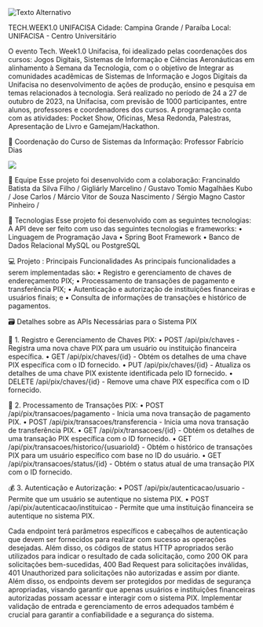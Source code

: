 <img src="https://images.even3.com.br/m7WTPFGA7q2Zl536dowm5sGPqIg=/1100x440/smart/even3.blob.core.windows.net/banner/WhatsAppImage2023-10-18at11.41.18.775d16c04c00409c9296.jpeg" alt="Texto Alternativo">

TECH.WEEK1.0 UNIFACISA
Cidade: Campina Grande / Paraíba
Local: UNIFACISA - Centro Universitário


O evento Tech. Week1.0 Unifacisa, foi idealizado pelas coordenações dos cursos: Jogos Digitais, Sistemas de Informação e Ciências Aeronáuticas em alinhamento à Semana da Tecnologia, com o o objetivo de Integrar as comunidades acadêmicas de Sistemas de Informação e Jogos Digitais da Unifacisa no desenvolvimento de ações de produção, ensino e pesquisa em temas relacionados à tecnologia. Será realizado no período de 24 a 27 de outubro de 2023, na Unifacisa, com previsão de 1000 participantes, entre alunos, professores e coordenadores dos cursos. A programação conta com as atividades: Pocket Show, Oficinas, Mesa Redonda, Palestras, Apresentação de Livro e Gamejam/Hackathon.


🤵 Coordenação do Curso de Sistemas da Informação:
Professor Fabrício Dias

<img src="https://images.even3.com.br/yWEik4_yJlWJWYylKBI9n5f0XEQ=/150x150/smart/even3.blob.core.windows.net/geral/Fabrcio_Dias.JPG.cdf9998dc5274c73879a.jpg">


👷 Equipe Esse projeto foi desenvolvido com a colaboração:
Francinaldo Batista da Silva Filho /
Gigliárly Marcelino /
Gustavo Tomio Magalhães Kubo /
Jose Carlos /
Márcio Vitor de Souza Nascimento /
Sérgio Magno Castor Pinheiro /

🚀 Tecnologias Esse projeto foi desenvolvido com as seguintes tecnologias:
A API deve ser feito com uso das seguintes tecnologias e frameworks:
• Linguagem de Programação Java
• Spring Boot Framework
• Banco de Dados Relacional MySQL ou PostgreSQL


💻 Projeto : Principais Funcionalidades
As principais funcionalidades a serem implementadas são:
• Registro e gerenciamento de chaves de endereçamento PIX;
• Processamento de transações de pagamento e transferência PIX;
• Autenticação e autorização de instituições financeiras e usuários finais; e
• Consulta de informações de transações e histórico de pagamentos.


🗃️ Detalhes sobre as APIs Necessárias para o Sistema PIX

📑 1. Registro e Gerenciamento de Chaves PIX:
• POST /api/pix/chaves - Registra uma nova chave PIX para um usuário ou instituição financeira
específica.
• GET /api/pix/chaves/{id} - Obtém os detalhes de uma chave PIX específica com o ID fornecido.
• PUT /api/pix/chaves/{id} - Atualiza os detalhes de uma chave PIX existente identificada pelo ID
fornecido.
• DELETE /api/pix/chaves/{id} - Remove uma chave PIX específica com o ID fornecido.

📱 2. Processamento de Transações PIX:
• POST /api/pix/transacoes/pagamento - Inicia uma nova transação de pagamento PIX.
• POST /api/pix/transacoes/transferencia - Inicia uma nova transação de transferência PIX.
• GET /api/pix/transacoes/{id} - Obtém os detalhes de uma transação PIX específica com o ID
fornecido.
• GET /api/pix/transacoes/historico/{usuarioId} - Obtém o histórico de transações PIX para um
usuário específico com base no ID do usuário.
• GET /api/pix/transacoes/status/{id} - Obtém o status atual de uma transação PIX com o ID
fornecido.

💰 3. Autenticação e Autorização:
• POST /api/pix/autenticacao/usuario - Permite que um usuário se autentique no sistema PIX.
• POST /api/pix/autenticacao/instituicao - Permite que uma instituição financeira se autentique
no sistema PIX.


Cada endpoint terá parâmetros específicos e cabeçalhos de autenticação que devem ser fornecidos para
realizar com sucesso as operações desejadas. Além disso, os códigos de status HTTP apropriados serão
utilizados para indicar o resultado de cada solicitação, como 200 OK para solicitações bem-sucedidas, 400
Bad Request para solicitações inválidas, 401 Unauthorized para solicitações não autorizadas e assim por
diante.
Além disso, os endpoints devem ser protegidos por medidas de segurança apropriadas, visando garantir
que apenas usuários e instituições financeiras autorizadas possam acessar e interagir com o sistema PIX.
Implementar validação de entrada e gerenciamento de erros adequados também é crucial para garantir
a confiabilidade e a segurança do sistema.
